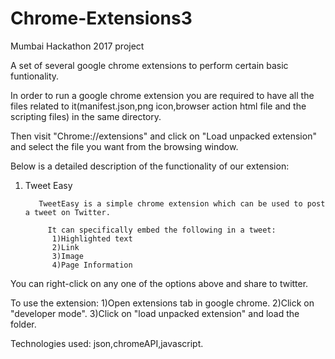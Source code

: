 # Chrome-Extensions3
Mumbai Hackathon 2017 project

A set of several google chrome extensions to perform certain basic funtionality.


In order to run a google chrome extension you are required to have all the files related to it(manifest.json,png icon,browser action html file and the scripting files) in the same directory.

Then visit "Chrome://extensions" and click on "Load unpacked extension" and select the file you want from the browsing window. 

Below is a detailed description of the functionality of our extension:

1) Tweet Easy

          TweetEasy is a simple chrome extension which can be used to post a tweet on Twitter.

            It can specifically embed the following in a tweet:
             1)Highlighted text
             2)Link
             3)Image
             4)Page Information

You can right-click on any one of the options above and share to twitter.

To use the extension:
1)Open extensions tab in google chrome.
2)Click on "developer mode".
3)Click on "load unpacked extension" and load the folder.

Technologies used: json,chromeAPI,javascript.
